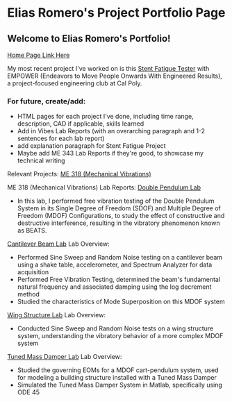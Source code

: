 # Elias Romero's Project Portfolio Page
## Welcome to Elias Romero's Portfolio!

[Home Page Link Here](https://ewromero.github.io/home.html)  

My most recent project I've worked on is this [Stent Fatigue Tester](https://www.cpempower.com/fdps?pgid=lnkl60a5-39d1a603-d68b-4beb-9e68-67054b906b6c) with EMPOWER (Endeavors to Move People Onwards With Engineered Results), a project-focused engineering club at Cal Poly.

### For future, create/add:
- HTML pages for each project I've done, including time range, description, CAD if applicable, skills learned
- Add in Vibes Lab Reports (with an overarching paragraph and 1-2 sentences for each lab report)
- add explanation paragraph for Stent Fatigue Project
- Maybe add ME 343 Lab Reports if they're good, to showcase my technical writing

Relevant Projects:
[ME 318 (Mechanical Vibrations)](second-page.html)


ME 318 (Mechanical Vibrations) Lab Reports:
[Double Pendulum Lab](https://www.youtube.com/watch?v=ncIsSG78-no)
- In this lab, I performed free vibration testing of the Double Pendulum System in its Single Degree of Freedom (SDOF) and Multiple Degree of Freedom (MDOF) Configurations, to study the effect of constructive and destructive interference, resulting in the vibratory phenomenon known as BEATS. 

[Cantilever Beam Lab](https://www.youtube.com/watch?v=cOnmF88e5kQ)
Lab Overview:
- Performed Sine Sweep and Random Noise testing on a cantilever beam using a shake table, accelerometer, and Spectrum Analyzer for data acquisition
- Performed Free Vibration Testing, determined the beam's fundamental natural frequency and associated damping using the log decrement method
- Studied the characteristics of Mode Superposition on this MDOF system

[Wing Structure Lab](https://www.youtube.com/watch?v=cXoxizYDwoM)
Lab Overview:
- Conducted Sine Sweep and Random Noise tests on a wing structure system, understanding the vibratory behavior of a more complex MDOF system

[Tuned Mass Damper Lab](https://www.youtube.com/watch?v=YX8oZDUJnY4)
Lab Overview:
- Studied the governing EOMs for a MDOF cart-pendulum system, used for modeling a building structure installed with a Tuned Mass Damper
- Simulated the Tuned Mass Damper System in Matlab, specifically using ODE 45




